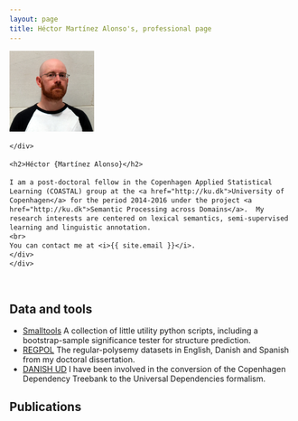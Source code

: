 ```yaml
---
layout: page
title: Héctor Martínez Alonso's, professional page
---
```

<div >
          <!-- Main component for a primary marketing message or call to action -->
  <div >
    <div class="pull-right">
      <img src="self_square.jpg" width="150"/>
    
    </div>

    <h2>Héctor {Martínez Alonso}</h2>

    I am a post-doctoral fellow in the Copenhagen Applied Statistical Learning (COASTAL) group at the <a href="http://ku.dk">University of Copenhagen</a> for the period 2014-2016 under the project <a href="http://ku.dk">Semantic Processing across Domains</a>.  My research interests are centered on lexical semantics, semi-supervised learning and linguistic annotation.
    <br>
    You can contact me at <i>{{ site.email }}</i>.
    </div>
    </div>
<br>



## Data and tools



* [Smalltools](https://github.com/hectormartinez/smalltools) A collection of little utility python scripts, including a bootstrap-sample significance tester for structure prediction.
* [REGPOL](https://github.com/hectormartinez/regpol) The regular-polysemy datasets in English, Danish and Spanish from my doctoral dissertation.
* [DANISH UD](http://universaldependencies.github.io/docs/) I have been involved in the conversion of the Copenhagen Dependency Treebank to the Universal Dependencies formalism.



## Publications

